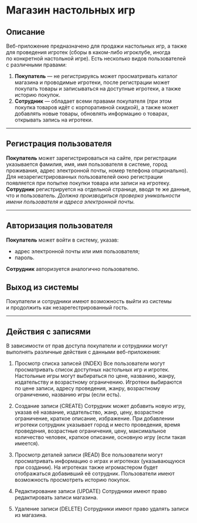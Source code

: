 # Магазин настольных игр

## Описание
Веб-приложение предназначено для продажи настольных игр, а&nbsp;также для проведения игротек (сборы в&nbsp;каком-либо игроклубе, иногда по&nbsp;конкретной настольной игре). Есть несколько видов пользователей с&nbsp;различными правами:
1. **Покупатель**&nbsp;&mdash; не&nbsp;регистрируясь может просматривать каталог магазина и&nbsp;проводимые игротеки, после регистрации может покупать товары и&nbsp;записываться на&nbsp;доступные игротеки, а&nbsp;также историю покупок.
2. **Сотрудник**&nbsp;&mdash; обладает всеми правами покупателя (при этом покупка товаров идёт с&nbsp;корпоративной скидкой), а&nbsp;также может добавлять новые товары, обновлять информацию о&nbsp;товарах, открывать запись на&nbsp;игротеки.

___

## Регистрация пользователя
**Покупатель** может зарегистрироваться на&nbsp;сайте, при регистрации указывается фамилия, имя, имя пользователя в&nbsp;системе, город проживания, адрес электронной почты, номер телефона опционально). Для незарегистрированных пользователей окно регистрации появляется при попытке покупки товара или записи на&nbsp;игротеку.
**Сотрудник** регистрируется на&nbsp;отдельной странице, вводя те&nbsp;же данные, что и&nbsp;пользователь.
_Должна производиться проверка уникальности имени пользователя и&nbsp;адреса электронной почты._

___

## Авторизация пользователя
**Покупатель** может войти в&nbsp;систему, указав:
- адрес электронной почты или имя пользователя;
- пароль.

**Сотрудник** авторизуется аналогично пользователю.

## Выход из&nbsp;системы
Покупатели и&nbsp;сотрудники имеют возможность выйти из&nbsp;системы и&nbsp;продолжить как незарегестрированный гость.

___

## Действия с&nbsp;записями
В&nbsp;зависимости от&nbsp;прав доступа покупатели и&nbsp;сотрудники могут выполнять различные действия с&nbsp;данными веб-приложения:

1. Просмотр списка записей (INDEX)
Все пользователи могут просматривать список доступных настольных игр и&nbsp;игротек. Настольные игры могут выбираться по&nbsp;цене, названию, жанру, издательству и&nbsp;возрастному ограничению. Игротеки выбираются по&nbsp;цене записи, адресу проведения, жанру, возрастному ограничению, названию игры (если есть).

2. Создание записи (CREATE)
Сотрудник может добавить новую игру, указав её&nbsp;название, издательство, жанр, цену, возрастное ограничение, краткое описание, избражение. При добавлении игротеки сотрудник указывает город и&nbsp;место проведения, время проведения, возрастные ограничения, цену, максимальное количество человек, краткое описание, основную игру (если такая имеется).

3. Просмотр деталей записи (READ)
Все пользователи могут просматривать информацию о&nbsp;играх и&nbsp;игротеках (указывающуюся при создании). На&nbsp;игротеках также игромастером будет отображаться добавивший её&nbsp;сотрудник. Пользователи имеют возможность просмотреть историю покупок.

4. Редактирование записи (UPDATE)
Сотрудники имеют право редактировать записи магазина.

5. Удаление записи (DELETE)
Сотрудники имеют право удалять записи из&nbsp;магазина.